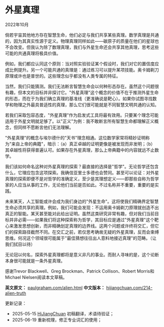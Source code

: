 


# 外星真理

2022年10月

倘若宇宙其他地方存在智慧生命，他们必定与我们共享某些真理。数学真理是共通的，因为其真实性源于定义。物理真理同样如此——碳原子的质量在他们的星球也不会改变。但我认为除了数理真理，我们与外星生命还会共享其他真理，思考这些可能的共通真理将极具价值。

例如，我们都应认同这个原则：当对照实验验证某个假设时，我们对它的置信度应成比例提升。另一个可能共通的真理是：通过练习可以提升某项技能。奥卡姆剃刀原理或许也是普世的。这些理念似乎都没有人类专属的特征。

当然，我们只能猜测。我们无法断言智慧生命会以何种形态存在。虽然这个问题很有趣，但本文的目标并非探讨它。"外星真理"这个概念的价值不在于推测外星生命的形态，而在于为我们确立真理的基准线（更准确说是靶心）。如果你试图寻找数学和物理之外最具普适性的真理，那么它们很可能就是不同智慧文明共通的认知。

若我们采取包容态度，"外星真理"作为启发式工具将最有效用。只要某个理念可能适用于外星文明就足够了。以"正义"为例：我不敢断言所有智慧生命都理解正义概念，但同样不愿断言他们无法理解。

"外星真理"的概念与埃尔德什的"天书"理念相通。这位数学家常将精妙证明称为"来自上帝的典籍"，暗示：（a）真正卓越的证明更像是被发现而非发明；（b）其卓越性将获得普遍认可。如果存在外星真理，那么上帝典籍中的内容就远不止数学。

我们该如何命名这种对外星真理的探索？最直接的选择是"哲学"。无论哲学还包含什么，它理应包含这项探索。我确信亚里士多德也会赞同。甚至可以论证：对外星真理的探索即便不是对哲学的准确定义，至少是其理想定义——即那些自称为哲学家的人应当从事的工作，无论他们当前是否如此。不过名称并不重要，重要的是实践。

未来某天，人工智能或许会成为我们身边的"外星生命"。这将使我们精确界定智慧生命必须共享的真理。例如，我们可能会发现：不运用奥卡姆剃刀原理就创造不出真正的智能。某天甚至能对此给出证明。虽然这类研究非常有趣，但对我们当前目标并非必需——如果我们将这种探索称为哲学，其目标应是通过"外星真理"这个靶心来激发思想创新，而非精确划定真理的边界线。这两个问题或许终将交汇，但它们的探索路径截然不同。在交汇之前，若仅思考确凿无疑的外星真理，反而会束缚思维。何况这个领域很可能属于"最佳猜想往往出人意料地接近真理"的范畴。（让我们拭目以待）

无论冠以何名，探索外星真理都将是意义非凡的事业。而耐人寻味的是，这个论断本身很可能就是一条外星真理。

感谢Trevor Blackwell、Greg Brockman、Patrick Collison、Robert Morris和Michael Nielsen阅读本文草稿。

**英文原文：** [paulgraham.com/alien.html](https://paulgraham.com/alien.html)
**中文版本：** [hijiangchuan.com/214-alien-truth](https://hijiangchuan.com/214-alien-truth)



更新记录：
- 2025-05-15 [HiJiangChuan](https://hijiangchuan.com) 初稿翻译，术语待验证；
- 2025-06-19 重新梳理，修正专业词汇的使用；
